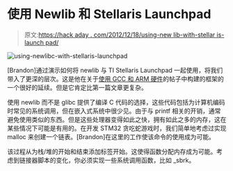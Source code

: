 # 使用 Newlib 和 Stellaris Launchpad

> 原文:[https://hack aday . com/2012/12/18/using-new lib-with-stellar is-launch pad/](https://hackaday.com/2012/12/18/using-newlib-with-stellaris-launchpad/)

![using-newlibc-with-stellaris-launchpad](../Images/648f725813359f8600caa0d3171d61c0.png)

[Brandon]通过演示如何将 newlib 与 TI Stellaris Launchpad 一起使用，将我们带入了更深的层次。这是他在关于[使用 GCC 和 ARM 硬件](http://hackaday.com/2012/12/04/a-study-of-gcc-and-the-ti-stellaris/)的帖子中构建的框架的一个很好的延续。但是它肯定比第一篇文章更复杂。

使用 newlib 而不是 glibc 提供了编译 C 代码的选择，这些代码包括为计算机编码时常见的系统调用，但在嵌入式系统中很少见。由于与 printf 相关的开销，通常避免使用类似的东西。但是这些处理器变得如此之快，拥有如此之多的内存，这在某些情况下可能是有用的。在开发 STM32 贪吃蛇游戏时，我们简单地考虑过实现 malloc 来创建一个链表。[Brandon]在这里的工作使该命令的使用成为可能。

该过程从为栈/堆的开始和结束添加标签开始。这使得函数分配内存成为可能。考虑到链接器脚本的变化，你必须实现一些系统调用函数，比如 _sbrk。